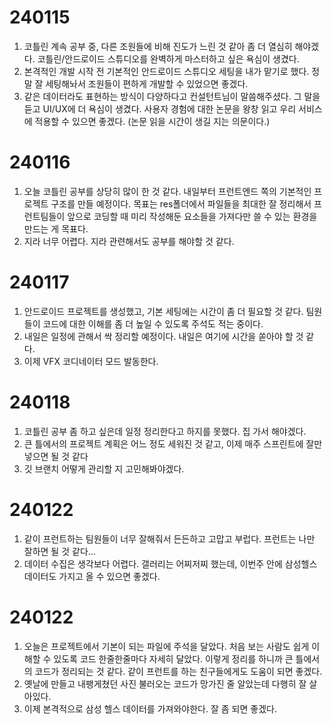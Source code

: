 # 240115
1. 코틀린 계속 공부 중, 다른 조원들에 비해 진도가 느린 것 같아 좀 더 열심히 해야겠다. 코틀린/안드로이드 스튜디오를 완벽하게 마스터하고 싶은 욕심이 생겼다.
2. 본격적인 개발 시작 전 기본적인 안드로이드 스튜디오 세팅을 내가 맡기로 했다. 정말 잘 세팅해놔서 조원들이 편하게 개발할 수 있었으면 좋겠다.
3. 같은 데이터라도 표현하는 방식이 다양하다고 컨설턴트님이 말씀해주셨다. 그 말을 듣고 UI/UX에 더 욕심이 생겼다. 사용자 경험에 대한 논문을 왕창 읽고 우리 서비스에 적용할 수 있으면 좋겠다. (논문 읽을 시간이 생길 지는 의문이다.)

# 240116
1. 오늘 코틀린 공부를 상당히 많이 한 것 같다. 내일부터 프런트엔드 쪽의 기본적인 프로젝트 구조를 만들 예정이다. 목표는 res폴더에서 파일들을 최대한 잘 정리해서 프런트팀들이 앞으로 코딩할 때 미리 작성해둔 요소들을 가져다만 쓸 수 있는 환경을 만드는 게 목표다.
2. 지라 너무 어렵다. 지라 관련해서도 공부를 해야할 것 같다.

# 240117
1. 안드로이드 프로젝트를 생성했고, 기본 세팅에는 시간이 좀 더 필요할 것 같다. 팀원들이 코드에 대한 이해를 좀 더 높일 수 있도록 주석도 적는 중이다.
2. 내일은 일정에 관해서 싹 정리할 예정이다. 내일은 여기에 시간을 쏟아야 할 것 같다.
3. 이제 VFX 코디네이터 모드 발동한다.

# 240118
1. 코틀린 공부 좀 하고 싶은데 일정 정리한다고 하지를 못했다. 집 가서 해야겠다.
2. 큰 틀에서의 프로젝트 계획은 어느 정도 세워진 것 같고, 이제 매주 스프린트에 잘만 넣으면 될 것 같다
3. 깃 브랜치 어떻게 관리할 지 고민해봐야겠다.

# 240122
1. 같이 프런트하는 팀원들이 너무 잘해줘서 든든하고 고맙고 부럽다. 프런트는 나만 잘하면 될 것 같다...
2. 데이터 수집은 생각보다 어렵다. 갤러리는 어찌저찌 했는데, 이번주 안에 삼성헬스 데이터도 가지고 올 수 있으면 좋겠다.

# 240122
1. 오늘은 프로젝트에서 기본이 되는 파일에 주석을 달았다. 처음 보는 사람도 쉽게 이해할 수 있도록 코드 한줄한줄마다 자세히 달았다. 이렇게 정리를 하니까 큰 틀에서의 코드가 정리되는 것 같다. 같이 프런트를 하는 친구들에게도 도움이 되면 좋겠다.
2. 옛날에 만들고 내팽게쳤던 사진 불러오는 코드가 망가진 줄 알았는데 다행히 잘 살아있다.
3. 이제 본격적으로 삼성 헬스 데이터를 가져와야한다. 잘 좀 되면 좋겠다.